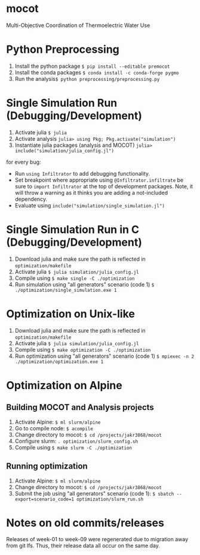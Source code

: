 # mocot
Multi-Objective Coordination of Thermoelectric Water Use

# Python Preprocessing
1) Install the python package `$ pip install --editable premocot`
2) Install the conda packages `$ conda install -c conda-forge pygmo` 
3) Run the analysis`$ python preprocessing/preprocessing.py`

# Single Simulation Run (Debugging/Development)
1) Activate julia `$ julia`
2) Activate analysis `julia> using Pkg; Pkg.activate("simulation")`
3) Instantiate julia packages (analysis and MOCOT) `julia> include("simulation/julia_config.jl")`

for every bug:
  * Run `using Infiltrator` to add debugging functionality.
  * Set breakpoint where appropriate using `@Infiltrator.infiltrate` be sure to `import Infiltrator` at the top of development packages. Note, it will throw a warning as it thinks you are adding a not-included dependency.
  * Evaluate using `include("simulation/single_simulation.jl")`

# Single Simulation Run in C (Debugging/Development)
1) Download julia and make sure the path is reflected in `optimization/makefile`
2) Activate julia `$ julia simulation/julia_config.jl`
3) Compile using `$ make single -C ./optimization`
4) Run simulation using "all generators" scenario (code 1) `$ ./optimization/single_simulation.exe 1`

# Optimization on Unix-like
1) Download julia and make sure the path is reflected in `optimization/makefile`
2) Activate julia `$ julia simulation/julia_config.jl`
3) Compile using `$ make optimization -C ./optimization`
4) Run optimization using "all generators" scenario (code 1) `$ mpiexec -n 2 ./optimization/optimization.exe 1`

# Optimization on Alpine

## Building MOCOT and Analysis projects
1) Activate Alpine: `$ ml slurm/alpine`
2) Go to compile node: `$ acompile`
3) Change directory to mocot: `$ cd /projects/jakr3868/mocot`
4) Configure slurm: `. optimization/slurm_config.sh` 
5) Compile using `$ make slurm -C ./optimization`

## Running optimization
1) Activate Alpine: `$ ml slurm/alpine`
2) Change directory to mocot: `$ cd /projects/jakr3868/mocot`
3) Submit the job using "all generators" scenario (code 1): `$ sbatch --export=scenario_code=1 optimization/slurm_run.sh`

# Notes on old commits/releases
Releases of week-01 to week-09 were regenerated due to migration away from git lfs. Thus, their release data all occur on the same day. 
